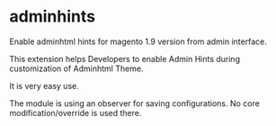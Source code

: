 # adminhints
Enable adminhtml hints for magento 1.9 version from admin interface. 

This extension helps Developers to enable Admin Hints during customization of Adminhtml Theme. 

It is very easy use. 

The module is using an observer for saving configurations. No core modification/override is used there. 
